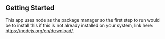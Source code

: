 ## Getting Started

This app uses node as the package manager so the first step to run would be to install this if this is not already installed on your system, link here: https://nodejs.org/en/download/.



